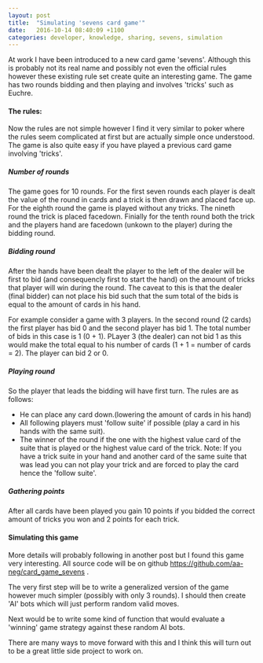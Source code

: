 ```yaml
---
layout: post
title:  "Simulating 'sevens card game'"
date:   2016-10-14 08:40:09 +1100
categories: developer, knowledge, sharing, sevens, simulation
---
```


At work I have been introduced to a new card game 'sevens'. Although this is probably not its real name and possibly not even the official rules however these existing rule set create quite an interesting game. The game has two rounds bidding and then playing and involves 'tricks' such as Euchre. 

<h4>The rules:</h4>

Now the rules are not simple however I find it very similar to poker where the rules seem complicated at first but are actually simple once understood. The game is also quite easy if you have played a previous card game involving 'tricks'.

<h5>Number of rounds</h5>

The game goes for 10 rounds. For the first seven rounds each player is dealt the value of the round in cards and a trick is then drawn and placed face up. For the eighth round the game is played without any tricks. The nineth round the trick is placed facedown. Finially for the tenth round both the trick and the players hand are facedown (unkown to the player) during the bidding round.

<h5>Bidding round</h5>
After the hands have been dealt the player to the left of the dealer will be first to bid (and consequencly first to start the hand) on the amount of tricks that player will win during the round. The caveat to this is that the dealer (final bidder) can not place his bid such that the sum total of the bids is equal to the amount of cards in his hand.

For example consider a game with 3 players. In the second round (2 cards) the first player has bid 0 and the second player has bid 1. The total number of bids in this case is 1 (0 + 1). PLayer 3 (the dealer) can not bid 1 as this would make the total equal to his number of cards (1 + 1 = number of cards = 2). The player can bid 2 or 0.

<h5>Playing round</h5>
So the player that leads the bidding will have first turn. The rules are as follows:

* He can place any card down.(lowering the amount of cards in his hand)
* All following players must 'follow suite' if possible (play a card in his hands with the same suit). 
* The winner of the round if the one with the highest value card of the suite that is played or the highest value card of the trick. 
Note: If you have a trick suite in your hand and another card of the same suite that was lead you can not play your trick and are forced to play the card hence the 'follow suite'.

<h5>Gathering points</h5>
After all cards have been played you gain 10 points if you bidded the correct amount of tricks you won and 2 points for each trick. 

<h4>Simulating this game</h4>

More details will probably following in another post but I found this game very interesting. All source code will be on github https://github.com/aa-neg/card_game_sevens .

The very first step will be to write a generalized version of the game however much simpler (possibly with only 3 rounds). I should then create 'AI' bots which will just perform random valid moves.

Next would be to write some kind of function that would evaluate a 'winning' game strategy against these random AI bots.

There are many ways to move forward with this and I think this will turn out to be a great little side project to work on.
